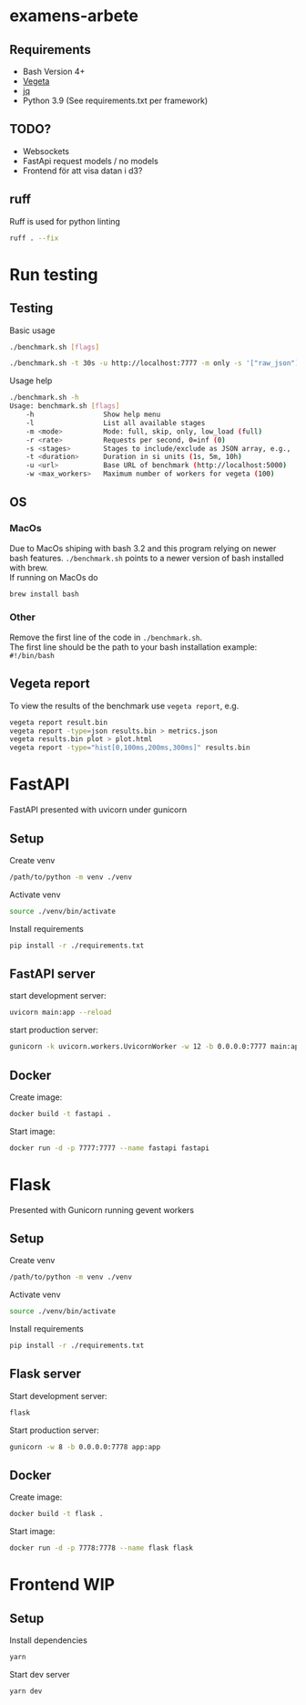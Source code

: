 # examens-arbete

## Requirements

- Bash Version 4+
- [Vegeta](https://github.com/tsenart/vegeta)
- [jq](https://github.com/stedolan/jq)
- Python 3.9 (See requirements.txt per framework)

## TODO?

- Websockets
- FastApi request models / no models
- Frontend för att visa datan i d3?


## ruff

Ruff is used for python linting

```bash
ruff . --fix
```


# Run testing

## Testing

Basic usage

```bash
./benchmark.sh [flags]
```

```bash
./benchmark.sh -t 30s -u http://localhost:7777 -m only -s '["raw_json"]' 
```


Usage help

```bash
./benchmark.sh -h
Usage: benchmark.sh [flags]
    -h                 Show help menu
    -l                 List all available stages
    -m <mode>          Mode: full, skip, only, low_load (full)
    -r <rate>          Requests per second, 0=inf (0)
    -s <stages>        Stages to include/exclude as JSON array, e.g., '["raw_json", "parse_url", "delay"]' (all)
    -t <duration>      Duration in si units (1s, 5m, 10h)
    -u <url>           Base URL of benchmark (http://localhost:5000)
    -w <max_workers>   Maximum number of workers for vegeta (100)

```

## OS

### MacOs

Due to MacOs shiping with bash 3.2 and this program relying on newer bash features. `./benchmark.sh` points to a newer version of bash installed with brew.\
If running on MacOs do 

```bash
brew install bash
```

### Other

Remove the first line of the code in `./benchmark.sh`.\
The first line should be the path to your bash installation example: `#!/bin/bash`

## Vegeta report
To view the results of the benchmark use `vegeta report`, e.g. 

```bash
vegeta report result.bin
vegeta report -type=json results.bin > metrics.json
vegeta results.bin plot > plot.html
vegeta report -type="hist[0,100ms,200ms,300ms]" results.bin
```

# FastAPI

FastAPI presented with uvicorn under gunicorn

## Setup

Create venv

```bash
/path/to/python -m venv ./venv
```

Activate venv 

```bash
source ./venv/bin/activate
```

Install requirements

```bash
pip install -r ./requirements.txt
```

## FastAPI server

start development server: 

```bash
uvicorn main:app --reload
```

start production server: 

```bash
gunicorn -k uvicorn.workers.UvicornWorker -w 12 -b 0.0.0.0:7777 main:app
```

## Docker

Create image: 

```bash 
docker build -t fastapi .
```

Start image: 

```bash
docker run -d -p 7777:7777 --name fastapi fastapi
```

# Flask

Presented with Gunicorn running gevent workers

## Setup

Create venv

```bash
/path/to/python -m venv ./venv
```

Activate venv 

```bash
source ./venv/bin/activate
```

Install requirements

```bash
pip install -r ./requirements.txt
```

## Flask server

Start development server: 

```bash
flask
```

Start production server: 

```bash
gunicorn -w 8 -b 0.0.0.0:7778 app:app
```

## Docker

Create image: 

```bash
docker build -t flask .
```

Start image: 

```bash
docker run -d -p 7778:7778 --name flask flask
```

# Frontend WIP

## Setup
Install dependencies

```bash
yarn
``` 

Start dev server 

```bash
yarn dev
```
